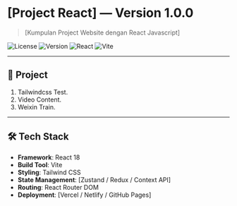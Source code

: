 # [Project React] — Version 1.0.0

> [Kumpulan Project Website dengan React Javascript]

![License](https://img.shields.io/badge/license-MIT-blue.svg)
![Version](https://img.shields.io/badge/version-1.0.0-green.svg)
![React](https://img.shields.io/badge/React-18.x-brightgreen.svg)
![Vite](https://img.shields.io/badge/Vite-5.x-orange.svg)

---
## 🚀 Project
1. Tailwindcss Test.
2. Video Content.
3. Weixin Train.
---

## 🛠️ Tech Stack

- **Framework**: React 18
- **Build Tool**: Vite
- **Styling**: Tailwind CSS
- **State Management**: [Zustand / Redux / Context API]
- **Routing**: React Router DOM
- **Deployment**: [Vercel / Netlify / GitHub Pages]
